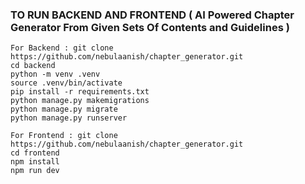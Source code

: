 ###  TO RUN BACKEND AND FRONTEND ( AI Powered Chapter Generator From Given Sets Of Contents and Guidelines ) 

```
For Backend : git clone https://github.com/nebulaanish/chapter_generator.git
cd backend
python -m venv .venv
source .venv/bin/activate
pip install -r requirements.txt
python manage.py makemigrations
python manage.py migrate
python manage.py runserver

```


```
For Frontend : git clone https://github.com/nebulaanish/chapter_generator.git
cd frontend
npm install
npm run dev

```
